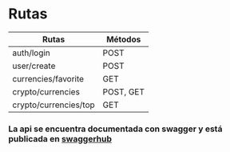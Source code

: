 # Rutas

<table>
    <thead>
    <tr>
        <th> Rutas </th>    
        <th> Métodos </th>
        </tr>
    </thead>
    <tbody>
        <tr>
        <td> auth/login </td>
        <td> POST </td>
        </tr>
        <tr>
        <td> user/create </td>
        <td> POST </td>
        </tr>
        <tr>
        <td> currencies/favorite </td>
        <td> GET </td>
        </tr>
        <tr>
        <td> crypto/currencies </td>
        <td> POST, GET </td>
        </tr>
        <tr>
        <td> crypto/currencies/top </td>
        <td> GET </td>
        </tr>
    </tbody>
</table>

### La api se encuentra documentada con swagger y está publicada en <a href="https://app.swaggerhub.com/apis-docs/eddylson/WChallenge/1.0.0"> swaggerhub </a>